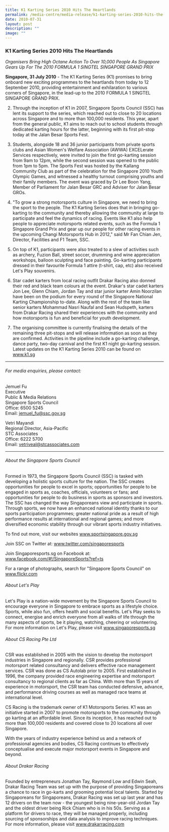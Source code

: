 ```yaml
---
title: K1 Karting Series 2010 Hits The Heartlands
permalink: /media-centre/media-release/k1-karting-series-2010-hits-the-heartlands/
date: 2010-07-31
layout: post
description: ""
image: ""
---
```

### **K1 Karting Series 2010 Hits The Heartlands**

_Organisers Bring High Octane Action To Over 10,000 People As Singapore Gears Up For The 2010 FORMULA 1 SINGTEL SINGAPORE GRAND PRIX_

**Singapore, 31 July 2010** - The K1 Karting Series (K1) promises to bring onboard new exciting programmes to the heartlands from today to 12 September 2010, providing entertainment and exhilaration to various corners of Singapore, in the lead-up to the 2010 FORMULA 1 SINGTEL SINGAPORE GRAND PRIX.

2. Through the inception of K1 in 2007, Singapore Sports Council (SSC) has lent its support to the series, which reached out to close to 20 locations across Singapore and to more than 100,000 residents. This year, apart from the general public, K1 aims to reach out to school students through dedicated karting hours for the latter, beginning with its first pit-stop today at the Jalan Besar Sports Fest.

3. Students, alongside 18 and 36 junior participants from private sports clubs and Asian Women's Welfare Association (AWWA) EXCELerate Services respectively, were invited to join the first go-karting session from 9am to 12pm, while the second session was opened to the public from 1pm to 5pm. The Sports Fest was hosted by the Kallang Community Club as part of the celebration for the Singapore 2010 Youth Olympic Games, and witnessed a healthy turnout comprising youths and their family members. The event was graced by Dr Lee Boon Yang, Member of Parliament for Jalan Besar GRC and Adviser for Jalan Besar GROs.

4. "To grow a strong motorsports culture in Singapore, we need to bring the sport to the people. The K1 Karting Series does that in bringing go-karting to the community and thereby allowing the community at large to participate and feel the dynamics of racing. Events like K1 also help people to appreciate motorsports related events, such as the Formula 1 Singapore Grand Prix and gear up our people for other racing events in the upcoming Changi Motorsports Hub in 2012," said Mr Fan Chian Jen, Director, Facilities and F1 Team, SSC.

5. On top of K1, participants were also treated to a slew of activities such as archery, Fuzion Ball, street soccer, drumming and wine appreciation workshops, balloon sculpting and face painting. Go-karting participants dressed in their favourite Formula 1 attire (t-shirt, cap, etc) also received Let's Play souvenirs.

6. Star cadet karters from local racing outfit Drakar Racing also donned their red and black team colours at the event. Drakar's star cadet karters Jon Lee, Glenn Chiam, Jordan Tay and star junior karter Amin Noorzilan have been on the podium for every round of the Singapore National Karting Championship to-date. Along with the rest of the team like senior karters Mohammad Nasri Naufal and Sean Hudspeth, karters from Drakar Racing shared their experiences with the community and how motorsports is fun and beneficial for youth development.

7. The organising committee is currently finalising the details of the remaining three pit-stops and will release information as soon as they are confirmed. Activities in the pipeline include a go-karting challenge, dance party, two-day carnival and the first K1 night go-karting session. Latest updates on the K1 Karting Series 2010 can be found on www.k1.sg

---

###### For media enquiries, please contact:

Jemuel Fu<br>
Executive<br>
Public & Media Relations<br>
Singapore Sports Council<br>
Office: 6500 5245<br>
Email: [jemuel_fu@ssc.gov.sg](mailto:jemuel_fu@ssc.gov.sg)

Vetri Mayandi<br>
Regional Director, Asia-Pacific<br>
STC Associates<br>
Office: 6222 5700<br>
Email: [vetriveal@stcassociates.com](mailto:vetriveal@stcassociates.com)

---

###### About the Singapore Sports Council
Formed in 1973, the Singapore Sports Council (SSC) is tasked with developing a holistic sports culture for the nation. The SSC creates opportunities for people to excel in sports; opportunities for people to be engaged in sports as, coaches, officials, volunteers or fans; and opportunities for people to do business in sports as sponsors and investors. The SSC has changed the way Singaporeans view and participate in sports. Through sports, we now have an enhanced national identity thanks to our sports participation programmes; greater national pride as a result of high performance results at international and regional games; and more diversified economic stability through our vibrant sports industry initiatives.

To find out more, visit our websites www.sportsingapore.gov.sg

Join SSC on Twitter at: www.twitter.com/singaporesports

Join Singaporesports.sg on Facebook at: www.facebook.com/#!/SingaporeSports?ref=ts

For a range of photographs, search for "Singapore Sports Council" on www.flickr.com

###### About Let's Play
Let's Play is a nation-wide movement by the Singapore Sports Council to encourage everyone in Singapore to embrace sports as a lifestyle choice. Sports, while also fun, offers health and social benefits. Let's Play seeks to connect, energise and enrich everyone from all walks of life through the many aspects of sports, be it playing, watching, cheering or volunteering. For more information on Let's Play, please visit www.singaporesports.sg

###### About CS Racing Pte Ltd
CSR was established in 2005 with the vision to develop the motorsport industries in Singapore and regionally. CSR provides professional motorsport related consultancy and delivers effective race management services. CSR was done as CS Autolab prior to 2005. First established in 1996, the company provided race engineering expertise and motorsport consultancy to regional clients as far as China. With more than 15 years of experience in motorsport, the CSR team has conducted defensive, advance, and performance driving courses as well as managed race teams at international level.

CS Racing is the trademark owner of K1 Motorsports Series. K1 was an initiative started in 2007 to promote motorsports to the community through go karting at an affordable level. Since its inception, it has reached out to more than 100,000 residents and covered close to 20 locations all over Singapore.

With the years of industry experience behind us and a network of professional agencies and bodies, CS Racing continues to effectively conceptualise and execute major motorsport events in Singapore and beyond.

###### About Drakar Racing
Founded by entrepreneurs Jonathan Tay, Raymond Low and Edwin Seah, Drakar Racing Team was set up with the purpose of providing Singaporeans a chance to race in go-karts and grooming potential local talents. Started by Singaporeans for Singaporeans, Drakar Racing was set up last year and has 12 drivers on the team now - the youngest being nine-year-old Jordan Tay and the oldest driver being Rick Chiam who is in his 50s. Serving as a platform for drivers to race, they will be managed properly, including sourcing of sponsorships and data analysis to improve racing techniques. For more information, please visit www.drakarracing.com
